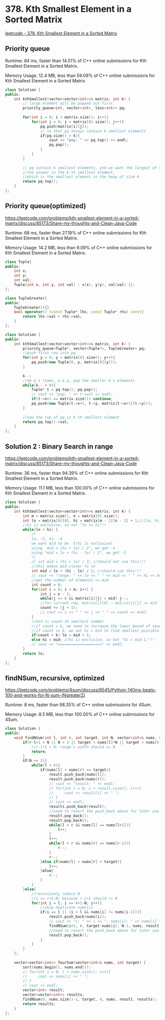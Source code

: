 # 378. Kth Smallest Element in a Sorted Matrix

[leetcode - 378. Kth Smallest Element in a Sorted Matrix](https://leetcode.com/problems/kth-smallest-element-in-a-sorted-matrix/)

## Priority queue
Runtime: 84 ms, faster than 14.51% of C++ online submissions for Kth Smallest Element in a Sorted Matrix.

Memory Usage: 12.4 MB, less than 59.09% of C++ online submissions for Kth Smallest Element in a Sorted Matrix.



```cpp
class Solution {
public:
    int kthSmallest(vector<vector<int>>& matrix, int k) {
        // large element will be popped out first
        priority_queue<int, vector<int>, less<int>> pq;
        
        for(int i = 0; i < matrix.size(); i++){
            for(int j = 0; j < matrix[0].size(); j++){
                pq.push(matrix[i][j]);
                // so that pq always contain k smallest elements
                if(pq.size() > k){
                    cout << "pop: " << pq.top() << endl;
                    pq.pop();
                }
            }
        }
        
        // pq contain k smallest elements, and we want the largest of them
        //the answer is the k-th smallest element,
        //which is the smallest element in the heap of size k
        return pq.top();
    }
};
```

## Priority queue(optimized)
https://leetcode.com/problems/kth-smallest-element-in-a-sorted-matrix/discuss/85173/Share-my-thoughts-and-Clean-Java-Code

Runtime: 68 ms, faster than 27.19% of C++ online submissions for Kth Smallest Element in a Sorted Matrix.

Memory Usage: 14.2 MB, less than 9.09% of C++ online submissions for Kth Smallest Element in a Sorted Matrix.

```cpp
class Tuple{
public:
    int x;
    int y;
    int val;
    Tuple(int x, int y, int val) : x(x), y(y), val(val) {};
};

class TupleGreater{
public:
    TupleGreater(){}
    bool operator() (const Tuple* lhs, const Tuple* rhs) const{
        return lhs->val > rhs->val;
    }
};

class Solution {
public:
    int kthSmallest(vector<vector<int>>& matrix, int k) {
        priority_queue<Tuple*, vector<Tuple*>, TupleGreater> pq;
        //push first row into pq
        for(int y = 0; y < matrix[0].size(); y++){
            pq.push(new Tuple(0, y, matrix[0][y]));
        }
        
        k--;
        //do k-1 times, a.k.a, pop the smaller k-1 elements
        while(k-- > 0){
            Tuple* t = pq.top(); pq.pop();
            // cout << "pop: " << t->val << endl;
            if(t->x+1 == matrix.size()) continue;
            pq.push(new Tuple(t->x+1, t->y, matrix[t->x+1][t->y]));
        }
        
        //now the top of pq is k th smallest element
        return pq.top()->val;
    }
};
```


## Solution 2 : Binary Search in range

https://leetcode.com/problems/kth-smallest-element-in-a-sorted-matrix/discuss/85173/Share-my-thoughts-and-Clean-Java-Code

Runtime: 36 ms, faster than 94.39% of C++ online submissions for Kth Smallest Element in a Sorted Matrix.

Memory Usage: 11.1 MB, less than 100.00% of C++ online submissions for Kth Smallest Element in a Sorted Matrix.

```cpp
class Solution {
public:
    int kthSmallest(vector<vector<int>>& matrix, int k) {
        int m = matrix.size(), n = matrix[0].size();
        int lo = matrix[0][0], hi = matrix[m - 1][n - 1] + 1;//[lo, hi)
        //hi is exclusive, so not "lo <= hi"!!
        while(lo < hi) {
            /*
            lo: -5, hi: -4
            we want mid to be -5(hi is exclusive)
            using  mid = (hi + lo) / 2", we get -4
            using "mid = lo + (hi - lo) / 2", we get -5
            */
            // int mid = (hi + lo) / 2; //should not use this!!!
            //this makes mid closer to lo
            int mid = lo + (hi - lo) / 2; //should use this!!!
            // cout << "range: " << lo << " " << mid << " " << hi << endl;
            //get the number of elements <= mid
            int count = 0;
            for(int i = 0; i < m; i++) {
                int j = n - 1;
                while(j >= 0 && matrix[i][j] > mid) j--;
                //for current row, matrix[i][0] ~ matrix[i][j] <= mid
                count += (j + 1);
                // cout << i << " " << j << " " << count << endl;
            }
            //mid is count-th smallest number
            //if count < k, we need to increase the lower bound of search range
            //if count >= k, we set hi = mid to find smallest possible value
            if(count < k) lo = mid + 1;
            else hi = mid; //hi is exclusive, so not "hi = mid-1;"!!
            // cout << "====================" << endl;
        }
        return lo;
    }
};
```

## findNSum, recursive, optimized
https://leetcode.com/problems/4sum/discuss/8545/Python-140ms-beats-100-and-works-for-N-sum-(Ngreater2)

Runtime: 8 ms, faster than 98.35% of C++ online submissions for 4Sum.

Memory Usage: 8.5 MB, less than 100.00% of C++ online submissions for 4Sum.

```cpp
class Solution {
public:
    void findNSum(int l, int r, int target, int N, vector<int>& nums, vector<int>& result, vector<vector<int>>& results){
        if(r-l+1 < N || N < 2 || target < nums[l]*N || target > nums[r]*N){
            //r-l+1 < N: range's width should >= N
            return;
        }
        if(N == 2){
            while(l < r){
                if(nums[l] + nums[r] == target){
                    result.push_back(nums[l]);
                    result.push_back(nums[r]);
                    // cout << "result: " << endl;
                    // for(int i = 0; i < result.size(); i++){
                    //     cout << result[i] << " ";
                    // }
                    // cout << endl;
                    results.push_back(result);
                    //need to revert the push_back above for later use!
                    result.pop_back();
                    result.pop_back();
                    while(l < r && nums[l] == nums[l+1]){
                        l++;
                    }
                    l++;
                    while(l < r && nums[r] == nums[r-1]){
                        r--;
                    }
                    r--;
                }else if(nums[l] + nums[r] < target){
                    l++;
                }else{
                    r--;
                }
            }
        }else{
            //recursively reduce N
            //i <= r+1-N: because r-i+1 should >= N
            for(int i = l; i <= r+1-N; i++){
                //skip duplicate nums[i]
                if(i == l || (i > l && nums[i] != nums[i-1])){
                    result.push_back(nums[i]);
                    // cout << "i: " << i << ", nums[i]: " << nums[i] << ", [" << i+1 << ",  " << r  << "], target: " << target-nums[i] << " , N: " << N-1 << endl;
                    findNSum(i+1, r, target-nums[i], N-1, nums, result, results);
                    //need to revert the push_back above for later use!
                    result.pop_back();
                }
            }
        }
    };
    
    vector<vector<int>> fourSum(vector<int>& nums, int target) {
        sort(nums.begin(), nums.end());
        // for(int i = 0; i < nums.size(); i++){
        //     cout << nums[i] << " ";
        // }
        // cout << endl;
        vector<int> result;
        vector<vector<int>> results;
        findNSum(0, nums.size()-1, target, 4, nums, result, results);
        return results;
    }
};
```
